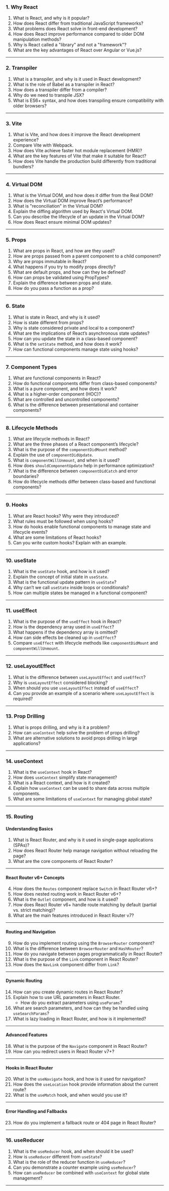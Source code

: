### **1. Why React**  
1. What is React, and why is it popular?  
2. How does React differ from traditional JavaScript frameworks?  
3. What problems does React solve in front-end development?  
4. How does React improve performance compared to older DOM manipulation methods?  
5. Why is React called a "library" and not a "framework"?  
6. What are the key advantages of React over Angular or Vue.js?  

---

### **2. Transpiler**  
1. What is a transpiler, and why is it used in React development?  
2. What is the role of Babel as a transpiler in React?  
3. How does a transpiler differ from a compiler?  
4. Why do we need to transpile JSX?  
5. What is ES6+ syntax, and how does transpiling ensure compatibility with older browsers?

---

### **3. Vite**  
1. What is Vite, and how does it improve the React development experience?  
2. Compare Vite with Webpack.  
3. How does Vite achieve faster hot module replacement (HMR)?  
4. What are the key features of Vite that make it suitable for React?  
5. How does Vite handle the production build differently from traditional bundlers?  

---

### **4. Virtual DOM**  
1. What is the Virtual DOM, and how does it differ from the Real DOM?  
2. How does the Virtual DOM improve React’s performance?  
3. What is "reconciliation" in the Virtual DOM?  
4. Explain the diffing algorithm used by React's Virtual DOM.  
5. Can you describe the lifecycle of an update in the Virtual DOM?  
6. How does React ensure minimal DOM updates?  

---

### **5. Props**  
1. What are props in React, and how are they used?  
2. How are props passed from a parent component to a child component?  
3. Why are props immutable in React?  
4. What happens if you try to modify props directly?  
5. What are default props, and how can they be defined?  
6. How can props be validated using PropTypes?  
7. Explain the difference between props and state.  
8. How do you pass a function as a prop?  

---

### **6. State**  
1. What is state in React, and why is it used?  
2. How is state different from props?  
3. Why is state considered private and local to a component?  
4. What are the implications of React’s asynchronous state updates?  
5. How can you update the state in a class-based component?  
6. What is the `setState` method, and how does it work?  
7. How can functional components manage state using hooks?

---

### **7. Component Types**  
1. What are functional components in React?  
2. How do functional components differ from class-based components?  
3. What is a pure component, and how does it work?  
4. What is a higher-order component (HOC)?  
5. What are controlled and uncontrolled components?  
6. What is the difference between presentational and container components?  

---

### **8. Lifecycle Methods**  
1. What are lifecycle methods in React?  
2. What are the three phases of a React component’s lifecycle?  
3. What is the purpose of the `componentDidMount` method?  
4. Explain the use of `componentDidUpdate`.  
5. What is `componentWillUnmount`, and when is it used?  
6. How does `shouldComponentUpdate` help in performance optimization?  
7. What is the difference between `componentDidCatch` and error boundaries?  
8. How do lifecycle methods differ between class-based and functional components?  

---

### **9. Hooks**  
1. What are React hooks? Why were they introduced?  
2. What rules must be followed when using hooks?  
3. How do hooks enable functional components to manage state and lifecycle events?  
4. What are some limitations of React hooks?  
5. Can you write custom hooks? Explain with an example.  

---

### **10. useState**  
1. What is the `useState` hook, and how is it used?  
2. Explain the concept of initial state in `useState`.  
3. What is the functional update pattern in `useState`?  
4. Why can’t we call `useState` inside loops or conditionals?  
5. How can multiple states be managed in a functional component?  

---

### **11. useEffect**  
1. What is the purpose of the `useEffect` hook in React?  
2. How is the dependency array used in `useEffect`?  
3. What happens if the dependency array is omitted?  
4. How can side effects be cleaned up in `useEffect`?  
5. Compare `useEffect` with lifecycle methods like `componentDidMount` and `componentWillUnmount`.  

---

### **12. useLayoutEffect**  
1. What is the difference between `useLayoutEffect` and `useEffect`?  
2. Why is `useLayoutEffect` considered blocking?  
3. When should you use `useLayoutEffect` instead of `useEffect`?  
4. Can you provide an example of a scenario where `useLayoutEffect` is required?  

---

### **13. Prop Drilling**  
1. What is props drilling, and why is it a problem?  
2. How can `useContext` help solve the problem of props drilling?  
3. What are alternative solutions to avoid props drilling in large applications?  

---

### **14. useContext**  
1. What is the `useContext` hook in React?  
2. How does `useContext` simplify state management?  
3. What is a React context, and how is it created?  
4. Explain how `useContext` can be used to share data across multiple components.  
5. What are some limitations of `useContext` for managing global state?  

---

### **15. Routing**

#### **Understanding Basics**
1. What is React Router, and why is it used in single-page applications (SPAs)?  
2. How does React Router help manage navigation without reloading the page?  
3. What are the core components of React Router?  

---

#### **React Router v6+ Concepts**
4. How does the `Routes` component replace `Switch` in React Router v6+?  
5. How does nested routing work in React Router v6+?  
6. What is the `Outlet` component, and how is it used?  
7. How does React Router v6+ handle route matching by default (partial vs. strict matching)?  
8. What are the main features introduced in React Router v7?  

---

#### **Routing and Navigation**
9. How do you implement routing using the `BrowserRouter` component?  
10. What is the difference between `BrowserRouter` and `HashRouter`?  
11. How do you navigate between pages programmatically in React Router?  
12. What is the purpose of the `Link` component in React Router?  
13. How does the `NavLink` component differ from `Link`?  

---

#### **Dynamic Routing**
14. How can you create dynamic routes in React Router?  
15. Explain how to use URL parameters in React Router.  
    - How do you extract parameters using `useParams`?  
16. What are search parameters, and how can they be handled using `useSearchParams`?  
17. What is lazy loading in React Router, and how is it implemented?  

---

#### **Advanced Features**

18. What is the purpose of the `Navigate` component in React Router?  
19. How can you redirect users in React Router v7+?  

---

#### **Hooks in React Router**
20. What is the `useNavigate` hook, and how is it used for navigation?  
21. How does the `useLocation` hook provide information about the current route?  
22. What is the `useMatch` hook, and when would you use it?  

---

#### **Error Handling and Fallbacks**
23. How do you implement a fallback route or 404 page in React Router?  
---

### **16. useReducer**  
1. What is the `useReducer` hook, and when should it be used?  
2. How is `useReducer` different from `useState`?  
3. What is the role of the reducer function in `useReducer`?  
4. Can you demonstrate a counter example using `useReducer`?  
5. How can `useReducer` be combined with `useContext` for global state management?  

---


